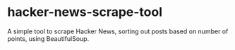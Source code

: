 # hacker-news-scrape-tool
A simple tool to scrape Hacker News, sorting out posts based on number of points, using BeautifulSoup.
